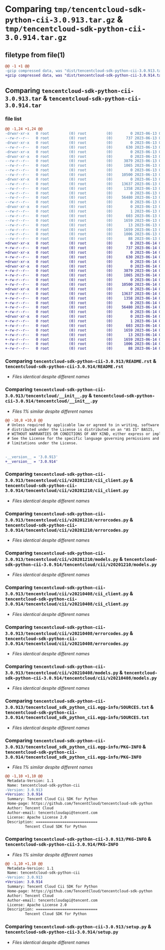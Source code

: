 # Comparing `tmp/tencentcloud-sdk-python-cii-3.0.913.tar.gz` & `tmp/tencentcloud-sdk-python-cii-3.0.914.tar.gz`

## filetype from file(1)

```diff
@@ -1 +1 @@
-gzip compressed data, was "dist/tencentcloud-sdk-python-cii-3.0.913.tar", last modified: Tue Jun 13 02:07:16 2023, max compression
+gzip compressed data, was "dist/tencentcloud-sdk-python-cii-3.0.914.tar", last modified: Wed Jun 14 00:22:03 2023, max compression
```

## Comparing `tencentcloud-sdk-python-cii-3.0.913.tar` & `tencentcloud-sdk-python-cii-3.0.914.tar`

### file list

```diff
@@ -1,24 +1,24 @@
-drwxr-xr-x   0 root         (0) root         (0)        0 2023-06-13 02:07:16.000000 tencentcloud-sdk-python-cii-3.0.913/
--rw-r--r--   0 root         (0) root         (0)      737 2023-06-13 02:07:16.000000 tencentcloud-sdk-python-cii-3.0.913/README.rst
-drwxr-xr-x   0 root         (0) root         (0)        0 2023-06-13 02:07:16.000000 tencentcloud-sdk-python-cii-3.0.913/tencentcloud/
--rw-r--r--   0 root         (0) root         (0)      630 2023-06-13 02:07:16.000000 tencentcloud-sdk-python-cii-3.0.913/tencentcloud/__init__.py
-drwxr-xr-x   0 root         (0) root         (0)        0 2023-06-13 02:07:16.000000 tencentcloud-sdk-python-cii-3.0.913/tencentcloud/cii/
-drwxr-xr-x   0 root         (0) root         (0)        0 2023-06-13 02:07:16.000000 tencentcloud-sdk-python-cii-3.0.913/tencentcloud/cii/v20201210/
--rw-r--r--   0 root         (0) root         (0)     3879 2023-06-13 02:07:16.000000 tencentcloud-sdk-python-cii-3.0.913/tencentcloud/cii/v20201210/cii_client.py
--rw-r--r--   0 root         (0) root         (0)     1065 2023-06-13 02:07:16.000000 tencentcloud-sdk-python-cii-3.0.913/tencentcloud/cii/v20201210/errorcodes.py
--rw-r--r--   0 root         (0) root         (0)        0 2023-06-13 02:07:16.000000 tencentcloud-sdk-python-cii-3.0.913/tencentcloud/cii/v20201210/__init__.py
--rw-r--r--   0 root         (0) root         (0)    10500 2023-06-13 02:07:16.000000 tencentcloud-sdk-python-cii-3.0.913/tencentcloud/cii/v20201210/models.py
-drwxr-xr-x   0 root         (0) root         (0)        0 2023-06-13 02:07:16.000000 tencentcloud-sdk-python-cii-3.0.913/tencentcloud/cii/v20210408/
--rw-r--r--   0 root         (0) root         (0)    13637 2023-06-13 02:07:16.000000 tencentcloud-sdk-python-cii-3.0.913/tencentcloud/cii/v20210408/cii_client.py
--rw-r--r--   0 root         (0) root         (0)     1358 2023-06-13 02:07:16.000000 tencentcloud-sdk-python-cii-3.0.913/tencentcloud/cii/v20210408/errorcodes.py
--rw-r--r--   0 root         (0) root         (0)        0 2023-06-13 02:07:16.000000 tencentcloud-sdk-python-cii-3.0.913/tencentcloud/cii/v20210408/__init__.py
--rw-r--r--   0 root         (0) root         (0)    56480 2023-06-13 02:07:16.000000 tencentcloud-sdk-python-cii-3.0.913/tencentcloud/cii/v20210408/models.py
--rw-r--r--   0 root         (0) root         (0)        0 2023-06-13 02:07:16.000000 tencentcloud-sdk-python-cii-3.0.913/tencentcloud/cii/__init__.py
-drwxr-xr-x   0 root         (0) root         (0)        0 2023-06-13 02:07:16.000000 tencentcloud-sdk-python-cii-3.0.913/tencentcloud_sdk_python_cii.egg-info/
--rw-r--r--   0 root         (0) root         (0)        1 2023-06-13 02:07:16.000000 tencentcloud-sdk-python-cii-3.0.913/tencentcloud_sdk_python_cii.egg-info/dependency_links.txt
--rw-r--r--   0 root         (0) root         (0)      603 2023-06-13 02:07:16.000000 tencentcloud-sdk-python-cii-3.0.913/tencentcloud_sdk_python_cii.egg-info/SOURCES.txt
--rw-r--r--   0 root         (0) root         (0)     1659 2023-06-13 02:07:16.000000 tencentcloud-sdk-python-cii-3.0.913/tencentcloud_sdk_python_cii.egg-info/PKG-INFO
--rw-r--r--   0 root         (0) root         (0)       13 2023-06-13 02:07:16.000000 tencentcloud-sdk-python-cii-3.0.913/tencentcloud_sdk_python_cii.egg-info/top_level.txt
--rw-r--r--   0 root         (0) root         (0)     1659 2023-06-13 02:07:16.000000 tencentcloud-sdk-python-cii-3.0.913/PKG-INFO
--rw-r--r--   0 root         (0) root         (0)     1006 2023-06-13 02:07:16.000000 tencentcloud-sdk-python-cii-3.0.913/setup.py
--rw-r--r--   0 root         (0) root         (0)       88 2023-06-13 02:07:16.000000 tencentcloud-sdk-python-cii-3.0.913/setup.cfg
+drwxr-xr-x   0 root         (0) root         (0)        0 2023-06-14 00:22:03.000000 tencentcloud-sdk-python-cii-3.0.914/
+-rw-r--r--   0 root         (0) root         (0)      737 2023-06-14 00:22:03.000000 tencentcloud-sdk-python-cii-3.0.914/README.rst
+drwxr-xr-x   0 root         (0) root         (0)        0 2023-06-14 00:22:03.000000 tencentcloud-sdk-python-cii-3.0.914/tencentcloud/
+-rw-r--r--   0 root         (0) root         (0)      630 2023-06-14 00:22:03.000000 tencentcloud-sdk-python-cii-3.0.914/tencentcloud/__init__.py
+drwxr-xr-x   0 root         (0) root         (0)        0 2023-06-14 00:22:03.000000 tencentcloud-sdk-python-cii-3.0.914/tencentcloud/cii/
+drwxr-xr-x   0 root         (0) root         (0)        0 2023-06-14 00:22:03.000000 tencentcloud-sdk-python-cii-3.0.914/tencentcloud/cii/v20201210/
+-rw-r--r--   0 root         (0) root         (0)     3879 2023-06-14 00:22:03.000000 tencentcloud-sdk-python-cii-3.0.914/tencentcloud/cii/v20201210/cii_client.py
+-rw-r--r--   0 root         (0) root         (0)     1065 2023-06-14 00:22:03.000000 tencentcloud-sdk-python-cii-3.0.914/tencentcloud/cii/v20201210/errorcodes.py
+-rw-r--r--   0 root         (0) root         (0)        0 2023-06-14 00:22:03.000000 tencentcloud-sdk-python-cii-3.0.914/tencentcloud/cii/v20201210/__init__.py
+-rw-r--r--   0 root         (0) root         (0)    10500 2023-06-14 00:22:03.000000 tencentcloud-sdk-python-cii-3.0.914/tencentcloud/cii/v20201210/models.py
+drwxr-xr-x   0 root         (0) root         (0)        0 2023-06-14 00:22:03.000000 tencentcloud-sdk-python-cii-3.0.914/tencentcloud/cii/v20210408/
+-rw-r--r--   0 root         (0) root         (0)    13637 2023-06-14 00:22:03.000000 tencentcloud-sdk-python-cii-3.0.914/tencentcloud/cii/v20210408/cii_client.py
+-rw-r--r--   0 root         (0) root         (0)     1358 2023-06-14 00:22:03.000000 tencentcloud-sdk-python-cii-3.0.914/tencentcloud/cii/v20210408/errorcodes.py
+-rw-r--r--   0 root         (0) root         (0)        0 2023-06-14 00:22:03.000000 tencentcloud-sdk-python-cii-3.0.914/tencentcloud/cii/v20210408/__init__.py
+-rw-r--r--   0 root         (0) root         (0)    56480 2023-06-14 00:22:03.000000 tencentcloud-sdk-python-cii-3.0.914/tencentcloud/cii/v20210408/models.py
+-rw-r--r--   0 root         (0) root         (0)        0 2023-06-14 00:22:03.000000 tencentcloud-sdk-python-cii-3.0.914/tencentcloud/cii/__init__.py
+drwxr-xr-x   0 root         (0) root         (0)        0 2023-06-14 00:22:03.000000 tencentcloud-sdk-python-cii-3.0.914/tencentcloud_sdk_python_cii.egg-info/
+-rw-r--r--   0 root         (0) root         (0)        1 2023-06-14 00:22:03.000000 tencentcloud-sdk-python-cii-3.0.914/tencentcloud_sdk_python_cii.egg-info/dependency_links.txt
+-rw-r--r--   0 root         (0) root         (0)      603 2023-06-14 00:22:03.000000 tencentcloud-sdk-python-cii-3.0.914/tencentcloud_sdk_python_cii.egg-info/SOURCES.txt
+-rw-r--r--   0 root         (0) root         (0)     1659 2023-06-14 00:22:03.000000 tencentcloud-sdk-python-cii-3.0.914/tencentcloud_sdk_python_cii.egg-info/PKG-INFO
+-rw-r--r--   0 root         (0) root         (0)       13 2023-06-14 00:22:03.000000 tencentcloud-sdk-python-cii-3.0.914/tencentcloud_sdk_python_cii.egg-info/top_level.txt
+-rw-r--r--   0 root         (0) root         (0)     1659 2023-06-14 00:22:03.000000 tencentcloud-sdk-python-cii-3.0.914/PKG-INFO
+-rw-r--r--   0 root         (0) root         (0)     1006 2023-06-14 00:22:03.000000 tencentcloud-sdk-python-cii-3.0.914/setup.py
+-rw-r--r--   0 root         (0) root         (0)       88 2023-06-14 00:22:03.000000 tencentcloud-sdk-python-cii-3.0.914/setup.cfg
```

### Comparing `tencentcloud-sdk-python-cii-3.0.913/README.rst` & `tencentcloud-sdk-python-cii-3.0.914/README.rst`

 * *Files identical despite different names*

### Comparing `tencentcloud-sdk-python-cii-3.0.913/tencentcloud/__init__.py` & `tencentcloud-sdk-python-cii-3.0.914/tencentcloud/__init__.py`

 * *Files 1% similar despite different names*

```diff
@@ -10,8 +10,8 @@
 # Unless required by applicable law or agreed to in writing, software
 # distributed under the License is distributed on an "AS IS" BASIS,
 # WITHOUT WARRANTIES OR CONDITIONS OF ANY KIND, either express or implied.
 # See the License for the specific language governing permissions and
 # limitations under the License.
 
 
-__version__ = '3.0.913'
+__version__ = '3.0.914'
```

### Comparing `tencentcloud-sdk-python-cii-3.0.913/tencentcloud/cii/v20201210/cii_client.py` & `tencentcloud-sdk-python-cii-3.0.914/tencentcloud/cii/v20201210/cii_client.py`

 * *Files identical despite different names*

### Comparing `tencentcloud-sdk-python-cii-3.0.913/tencentcloud/cii/v20201210/errorcodes.py` & `tencentcloud-sdk-python-cii-3.0.914/tencentcloud/cii/v20201210/errorcodes.py`

 * *Files identical despite different names*

### Comparing `tencentcloud-sdk-python-cii-3.0.913/tencentcloud/cii/v20201210/models.py` & `tencentcloud-sdk-python-cii-3.0.914/tencentcloud/cii/v20201210/models.py`

 * *Files identical despite different names*

### Comparing `tencentcloud-sdk-python-cii-3.0.913/tencentcloud/cii/v20210408/cii_client.py` & `tencentcloud-sdk-python-cii-3.0.914/tencentcloud/cii/v20210408/cii_client.py`

 * *Files identical despite different names*

### Comparing `tencentcloud-sdk-python-cii-3.0.913/tencentcloud/cii/v20210408/errorcodes.py` & `tencentcloud-sdk-python-cii-3.0.914/tencentcloud/cii/v20210408/errorcodes.py`

 * *Files identical despite different names*

### Comparing `tencentcloud-sdk-python-cii-3.0.913/tencentcloud/cii/v20210408/models.py` & `tencentcloud-sdk-python-cii-3.0.914/tencentcloud/cii/v20210408/models.py`

 * *Files identical despite different names*

### Comparing `tencentcloud-sdk-python-cii-3.0.913/tencentcloud_sdk_python_cii.egg-info/SOURCES.txt` & `tencentcloud-sdk-python-cii-3.0.914/tencentcloud_sdk_python_cii.egg-info/SOURCES.txt`

 * *Files identical despite different names*

### Comparing `tencentcloud-sdk-python-cii-3.0.913/tencentcloud_sdk_python_cii.egg-info/PKG-INFO` & `tencentcloud-sdk-python-cii-3.0.914/tencentcloud_sdk_python_cii.egg-info/PKG-INFO`

 * *Files 1% similar despite different names*

```diff
@@ -1,10 +1,10 @@
 Metadata-Version: 1.1
 Name: tencentcloud-sdk-python-cii
-Version: 3.0.913
+Version: 3.0.914
 Summary: Tencent Cloud Cii SDK for Python
 Home-page: https://github.com/TencentCloud/tencentcloud-sdk-python
 Author: Tencent Cloud
 Author-email: tencentcloudapi@tencent.com
 License: Apache License 2.0
 Description: ============================
         Tencent Cloud SDK for Python
```

### Comparing `tencentcloud-sdk-python-cii-3.0.913/PKG-INFO` & `tencentcloud-sdk-python-cii-3.0.914/PKG-INFO`

 * *Files 1% similar despite different names*

```diff
@@ -1,10 +1,10 @@
 Metadata-Version: 1.1
 Name: tencentcloud-sdk-python-cii
-Version: 3.0.913
+Version: 3.0.914
 Summary: Tencent Cloud Cii SDK for Python
 Home-page: https://github.com/TencentCloud/tencentcloud-sdk-python
 Author: Tencent Cloud
 Author-email: tencentcloudapi@tencent.com
 License: Apache License 2.0
 Description: ============================
         Tencent Cloud SDK for Python
```

### Comparing `tencentcloud-sdk-python-cii-3.0.913/setup.py` & `tencentcloud-sdk-python-cii-3.0.914/setup.py`

 * *Files identical despite different names*

